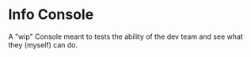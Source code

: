 # Info Console
A "wip" Console meant to tests the ability of the dev team and see what they (myself) can do.
